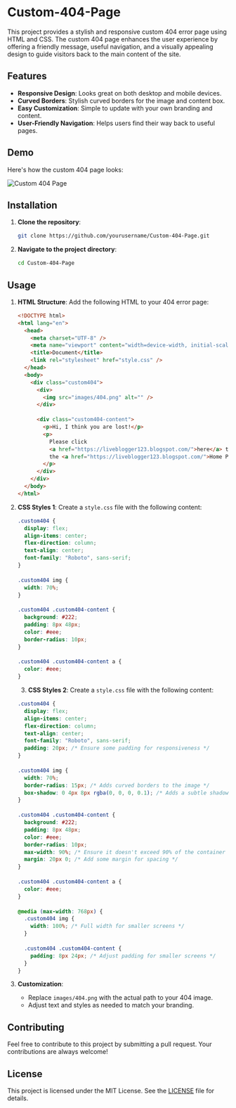 # Custom-404-Page

This project provides a stylish and responsive custom 404 error page using HTML and CSS. The custom 404 page enhances the user experience by offering a friendly message, useful navigation, and a visually appealing design to guide visitors back to the main content of the site.

## Features
- **Responsive Design**: Looks great on both desktop and mobile devices.
- **Curved Borders**: Stylish curved borders for the image and content box.
- **Easy Customization**: Simple to update with your own branding and content.
- **User-Friendly Navigation**: Helps users find their way back to useful pages.

## Demo
Here's how the custom 404 page looks:

![Custom 404 Page]([path_to_screenshot.png](https://github.com/TechyShreyansh/Custom-404-Page-Master/blob/main/Images/404.png))

## Installation

1. **Clone the repository**:
    ```sh
    git clone https://github.com/yourusername/Custom-404-Page.git
    ```
2. **Navigate to the project directory**:
    ```sh
    cd Custom-404-Page
    ```

## Usage

1. **HTML Structure**:
    Add the following HTML to your 404 error page:
    ```html
    <!DOCTYPE html>
    <html lang="en">
      <head>
        <meta charset="UTF-8" />
        <meta name="viewport" content="width=device-width, initial-scale=1.0" />
        <title>Document</title>
        <link rel="stylesheet" href="style.css" />
      </head>
      <body>
        <div class="custom404">
          <div>
            <img src="images/404.png" alt="" />
          </div>

          <div class="custom404-content">
            <p>Hi, I think you are lost!</p>
            <p>
              Please click
              <a href="https://liveblogger123.blogspot.com/">here</a> to go back to
              the <a href="https://liveblogger123.blogspot.com/">Home Page</a>
            </p>
          </div>
        </div>
      </body>
    </html>
    ```

2. **CSS Styles 1**:
    Create a `style.css` file with the following content:
    ```css
    .custom404 {
      display: flex;
      align-items: center;
      flex-direction: column;
      text-align: center;
      font-family: "Roboto", sans-serif;
    }

    .custom404 img {
      width: 70%;
    }

    .custom404 .custom404-content {
      background: #222;
      padding: 8px 48px;
      color: #eee;
      border-radius: 10px;
    }

    .custom404 .custom404-content a {
      color: #eee;
    }
    ```

    3. **CSS Styles 2**:
    Create a `style.css` file with the following content:
    ```css
    .custom404 {
      display: flex;
      align-items: center;
      flex-direction: column;
      text-align: center;
      font-family: "Roboto", sans-serif;
      padding: 20px; /* Ensure some padding for responsiveness */
    }
    
    .custom404 img {
      width: 70%;
      border-radius: 15px; /* Adds curved borders to the image */
      box-shadow: 0 4px 8px rgba(0, 0, 0, 0.1); /* Adds a subtle shadow for better visual effect */
    }
    
    .custom404 .custom404-content {
      background: #222;
      padding: 8px 48px;
      color: #eee;
      border-radius: 10px;
      max-width: 90%; /* Ensure it doesn't exceed 90% of the container width */
      margin: 20px 0; /* Add some margin for spacing */
    }
    
    .custom404 .custom404-content a {
      color: #eee;
    }
    
    @media (max-width: 768px) {
      .custom404 img {
        width: 100%; /* Full width for smaller screens */
      }
    
      .custom404 .custom404-content {
        padding: 8px 24px; /* Adjust padding for smaller screens */
      }
    }    
    ```

4. **Customization**:
    - Replace `images/404.png` with the actual path to your 404 image.
    - Adjust text and styles as needed to match your branding.

## Contributing
Feel free to contribute to this project by submitting a pull request. Your contributions are always welcome!

## License
This project is licensed under the MIT License. See the [LICENSE](LICENSE) file for details.
